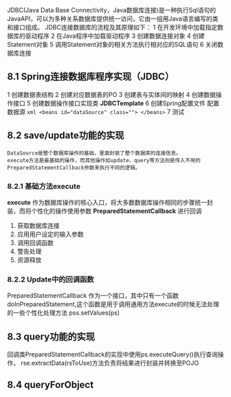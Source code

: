 JDBC(Java Data Base Connectivity，Java数据库连接)是一种执行Sql语句的JavaAPI，可以为多种关系数据库提供统一访问，它由一组用Java语言编写的类和接口组成。
JDBC连接数据库的流程及其原理如下：
1 在开发环境中加载指定数据库的驱动程序
2 在Java程序中加载驱动程序
3 创建数据连接对象
4 创建Statement对象
5 调用Statement对象的相关方法执行相对应的SQL语句
6 关闭数据库连接

## 8.1 Spring连接数据库程序实现（JDBC）
  1 创建数据表结构
  2 创建对应数据表的PO
  3 创建表与实体间的映射
  4 创建数据操作接口
  5 创建数据操作接口实现类
    **JDBCTemplate**
  6 创建Spring配置文件
    配置数据源
    ``` xml
    <beans id="dataSource" class="">
    </beans>
    ```
  7 测试
## 8.2 save/update功能的实现
    DataSource是整个数据库操作的基础，里面封装了整个数据库的连接信息。
    execute方法是最基础的操作，而其他操作如update、query等方法则是传入不用的PreparedStatementCallback参数来执行不同的逻辑。
### 8.2.1 基础方法execute
  **execute** 作为数据库操作的核心入口，将大多数数据库操作相同的步骤统一封装，而将个性化的操作使用参数 **PreparedStatementCallback** 进行回调
  1. 获取数据库连接
  2. 应用用户设定的输入参数
  3. 调用回调函数
  4. 警告处理
  5. 资源释放
### 8.2.2 Update中的回调函数
  PreparedStatementCallback 作为一个接口，其中只有一个函数doInPreparedStatement,这个函数是用于调用通用方法execute的时候无法处理的一些个性化处理方法
  pss.setValues(ps)

## 8.3 query功能的实现
  回调类PreparedStatementCallback的实现中使用ps.executeQuery()执行查询操作，
  rse.extractData(rsToUse)方法负责将结果进行封装并转换至POJO
## 8.4 queryForObject
  
